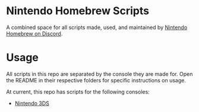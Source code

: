 # Nintendo Homebrew Scripts

A combined space for all scripts made, used, and maintained by [Nintendo Homebrew on Discord](https://discord.gg/C29hYvh).

# Usage

All scripts in this repo are separated by the console they are made for. Open the README in their respective folders for specific instructions on usage.

At current, this repo has scripts for the following consoles:

* [Nintendo 3DS](3DS/README.md)